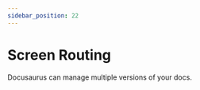 ```yaml
---
sidebar_position: 22
---
```


# Screen Routing

Docusaurus can manage multiple versions of your docs.